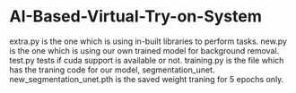 # AI-Based-Virtual-Try-on-System

extra.py is the one which is using in-built libraries to perform tasks.
new.py is the one which is using our own trained model for background removal.
test.py tests if cuda support is available or not.
training.py is the file which has the traning code for our model, segmentation_unet.
new_segmentation_unet.pth is the saved weight traning for 5 epochs only.
